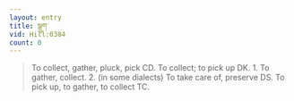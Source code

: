 ```yaml
---
layout: entry
title: སྒྲུག་
vid: Hill:0384
count: 0
---
```

> To collect, gather, pluck, pick CD\. To collect; to pick up DK\. 1\. To gather, collect\. 2\. (in some dialects) To take care of, preserve DS\. To pick up, to gather, to collect TC\.


